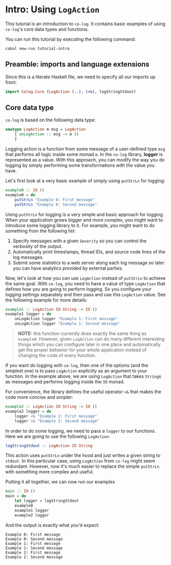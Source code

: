 # Intro: Using `LogAction`

This tutorial is an introduction to `co-log`. It contains basic examples of
using `co-log`'s core data types and functions.

You can run this tutorial by executing the following command:

```shell
cabal new-run tutorial-intro
```

## Preamble: imports and language extensions

Since this is a literate Haskell file, we need to specify all our imports up
front:

```idris
import Colog.Core (LogAction (..), (<&), logStringStdout)
```

## Core data type

`co-log` is based on the following data type:

```haskell
newtype LogAction m msg = LogAction
    { unLogAction :: msg -> m ()
    }
```

Logging action is a function from some message of a user-defined type `msg` that
performs all logic inside some monad `m`. In the `co-log` library, **logger** is
represented as a value. With this approach, you can modify the way you do
logging by simply performing some transformations with the value you have.

Let's first look at a very basic example of simply using `putStrLn` for logging:

```haskell
example0 :: IO ()
example0 = do
    putStrLn "Example 0: First message"
    putStrLn "Example 0: Second message"
```

Using `putStrLn` for logging is a very simple and basic approach for logging.
When your application grows bigger and more complex, you might want to introduce
some logging library to it. For example, you might want to do something from the
following list:

1. Specify messages with a given `Severity` so you can control the verbosity of
the output.
2. Automatically print timestamps, thread IDs, and source code lines of the log
messages.
3. Submit some statistics to a web server along each log message so later you
can have analytics provided by external parties.

Now, let's look at how you can use `LogAction` instead of `putStrLn` to achieve
the same goal. With `co-log`, you need to have a value of type `LogAction` that
defines how you are going to perform logging. So you configure your logging
settings separately and then pass and use this `LogAction` value. See the
following example for more details:

```haskell
example1 :: LogAction IO String -> IO ()
example1 logger = do
    unLogAction logger "Example 1: First message"
    unLogAction logger "Example 1: Second message"
```

> **NOTE:** this function currently does exactly the same thing as `example0`.
> However, given `LogAction` can do many different interesting things which you
> can configure later in one place and automatically get the proper behavior for
> your whole application instead of changing the code of every function.

If you want do logging with `co-log`, then one of the options (and the simplest
one) is to pass `LogAction` explicitly as an argument to your function. In the
example above, we are using `LogAction` that takes `String`s as messages and
performs logging inside the `IO` monad.

For convenience, the library defines the useful operator `<&` that makes the
code more concise and simpler:

```haskell
example2 :: LogAction IO String -> IO ()
example2 logger = do
    logger <& "Example 2: First message"
    logger <& "Example 2: Second message"
```

In order to do some logging, we need to pass a `logger` to our functions.
Here we are going to use the following `LogAction`:

```idris
logStringStdout :: LogAction IO String
```

This action uses `putStrLn` under the hood and just writes a given string to
`stdout`. In this particular case, using `LogAction` from `co-log` might seem
redundant. However, now it's much easier to replace the simple `putStrLn` with
something more complex and useful.

Putting it all together, we can now run our examples

```haskell
main :: IO ()
main = do
    let logger = logStringStdout
    example0
    example1 logger
    example2 logger
```

And the output is exactly what you'd expect:

```
Example 0: First message
Example 0: Second message
Example 1: First message
Example 1: Second message
Example 2: First message
Example 2: Second message
```
